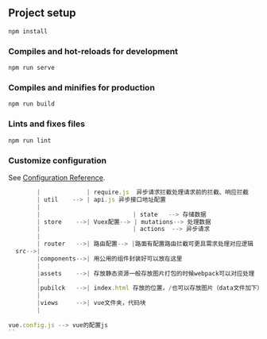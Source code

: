 ## Project setup
```
npm install
```

### Compiles and hot-reloads for development
```
npm run serve
```

### Compiles and minifies for production
```
npm run build
```

### Lints and fixes files
```
npm run lint
```

### Customize configuration
See [Configuration Reference](https://cli.vuejs.org/config/).

```js
        |             | require.js  异步请求拦截处理请求前的拦截、响应拦截
        | util    --> | api.js 异步接口地址配置
        |
        |                          | state   --> 存储数据
        | store    -->| Vuex配置--> | mutations--> 处理数据
        |                          | actions  --> 异步请求
        | 
        | router   -->| 路由配置--> |路面有配置路由拦截可更具需求处理对应逻辑
  src-->|
        |components-->| 用公用的组件封装好可以放在这里
        |
        |assets    -->| 存放静态资源一般存放图片打包的时候webpack可以对应处理
        |
        |pubilck   -->| index.html 存放的位置，/也可以存放图片（data文件加下）
        |
        |views     -->| vue文件夹，代码块 
        |
        
vue.config.js --> vue的配置js
``
